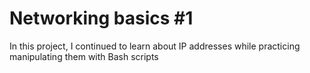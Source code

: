 # Networking basics #1

In this project, I continued to learn about IP addresses while practicing manipulating them with Bash scripts
